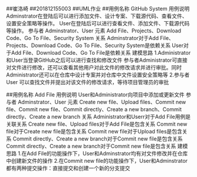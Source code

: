 ##崔洛崎
##201812155003
##UML作业
##用例名称	GitHub System
用例说明	Adminstrator在登陆后可以进行添加文件、设计专案、下载源代码、查看文件、设置安全策略等操作。
User在登陆后可以进行查看文件、添加文件、下载源代码等操作。
参与者	Adminstrator、User
元素	Add File、Projects、Download Code、Go To File、Security System
关系	Adminstrator对于Add File、Projects、Download Code、Go To File、Security System是依赖关系
User对于Add File、Download Code、Go To File是依赖关系
建模思路	1.Administrator和User当登录GitHub之后可以进行查找和修改文件
参与者Administrator可直接对文件进行修改，还可以查看其他用户对此文件的修改请求并进行审批。同时Administrator还可以在仓库中设计专案并对仓库中文件设置安全策略等
2.参与者User 可以查找文件并提出对该文件的修改请求，等待项目管理员的审批

##用例名称	Add File
用例说明	User和Administrator向项目中添加或更新文件
参与者	Adminstrator、User
元素	Create new file、Upload files、Commit new file、Commit new file、Commit directly、Create a new branch、Commit directly、Create a new branch
关系	Administrator和Userr对于Add File用例是关联关系
Create new file、Upload files对于Add File是包含关系
Commit new file对于Create new file是包含关系
Commit new file对于Upload files是包含关系
Commit directly、Create a new branch对于Commit new file是包含关系
Commit directly、Create a new branch对于Commit new file是包含关系
建模思路	1.在Add File的功能操作下，User和Adminstrator均有对文件修改并在仓库中创建新文件的操作
2.在Commit new file的功能操作下，User和Adminstrator都有两种提交操作：直接提交和创建一个新的分支提交
